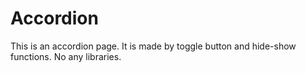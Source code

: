 # Accordion
This is an accordion page. It is made by toggle button and hide-show functions. No any libraries.
